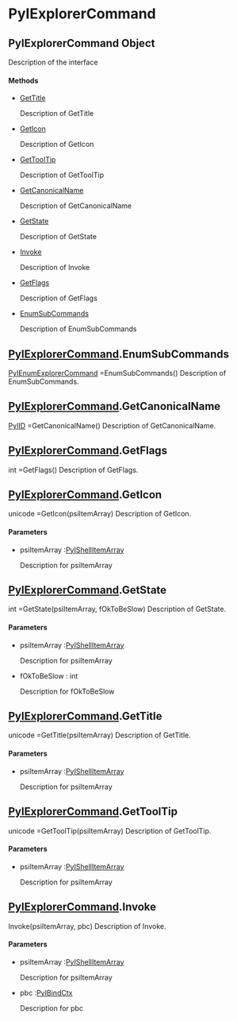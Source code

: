 # PyIExplorerCommand

## PyIExplorerCommand Object



Description of the interface

#### Methods


  - [GetTitle](PyIExplorerCommand.md#pyiexplorercommandgettitle)

    Description of GetTitle&nbsp;

  - [GetIcon](PyIExplorerCommand.md#pyiexplorercommandgeticon)

    Description of GetIcon&nbsp;

  - [GetToolTip](PyIExplorerCommand.md#pyiexplorercommandgettooltip)

    Description of GetToolTip&nbsp;

  - [GetCanonicalName](PyIExplorerCommand.md#pyiexplorercommandgetcanonicalname)

    Description of GetCanonicalName&nbsp;

  - [GetState](PyIExplorerCommand.md#pyiexplorercommandgetstate)

    Description of GetState&nbsp;

  - [Invoke](PyIExplorerCommand.md#pyiexplorercommandinvoke)

    Description of Invoke&nbsp;

  - [GetFlags](PyIExplorerCommand.md#pyiexplorercommandgetflags)

    Description of GetFlags&nbsp;

  - [EnumSubCommands](PyIExplorerCommand.md#pyiexplorercommandenumsubcommands)

    Description of EnumSubCommands&nbsp;

## [PyIExplorerCommand](#pyiexplorercommand)\.EnumSubCommands

[PyIEnumExplorerCommand](#pyienumexplorercommand) =EnumSubCommands\(\)
Description of EnumSubCommands\.

## [PyIExplorerCommand](#pyiexplorercommand)\.GetCanonicalName

[PyIID](#pyiid) =GetCanonicalName\(\)
Description of GetCanonicalName\.

## [PyIExplorerCommand](#pyiexplorercommand)\.GetFlags



int =GetFlags\(\)
Description of GetFlags\.

## [PyIExplorerCommand](#pyiexplorercommand)\.GetIcon



unicode =GetIcon\(psiItemArray\)
Description of GetIcon\.

#### Parameters


  - psiItemArray :[PyIShellItemArray](#pyishellitemarray)

    Description for psiItemArray

## [PyIExplorerCommand](#pyiexplorercommand)\.GetState



int =GetState\(psiItemArray, fOkToBeSlow\)
Description of GetState\.

#### Parameters


  - psiItemArray :[PyIShellItemArray](#pyishellitemarray)

    Description for psiItemArray

  - fOkToBeSlow : int

    Description for fOkToBeSlow

## [PyIExplorerCommand](#pyiexplorercommand)\.GetTitle



unicode =GetTitle\(psiItemArray\)
Description of GetTitle\.

#### Parameters


  - psiItemArray :[PyIShellItemArray](#pyishellitemarray)

    Description for psiItemArray

## [PyIExplorerCommand](#pyiexplorercommand)\.GetToolTip



unicode =GetToolTip\(psiItemArray\)
Description of GetToolTip\.

#### Parameters


  - psiItemArray :[PyIShellItemArray](#pyishellitemarray)

    Description for psiItemArray

## [PyIExplorerCommand](#pyiexplorercommand)\.Invoke

Invoke\(psiItemArray, pbc\)
Description of Invoke\.

#### Parameters


  - psiItemArray :[PyIShellItemArray](#pyishellitemarray)

    Description for psiItemArray

  - pbc :[PyIBindCtx](#pyibindctx)

    Description for pbc